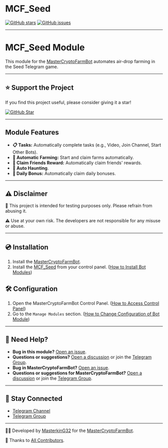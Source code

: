 # MCF_Seed

[![GitHub stars](https://img.shields.io/github/stars/masterking32/MCF_Seed.svg)](https://github.com/masterking32/MCF_Seed/stargazers)
[![GitHub issues](https://img.shields.io/github/issues/masterking32/MCF_Seed.svg)](https://github.com/masterking32/MCF_Seed/issues)

---

# MCF_Seed Module

This module for the [MasterCryptoFarmBot](https://github.com/masterking32/MasterCryptoFarmBot) automates air-drop farming in the Seed Telegram game.

---

## ⭐ Support the Project

If you find this project useful, please consider giving it a star!

[![GitHub Star](https://raw.githubusercontent.com/masterking32/MasterCryptoFarmBot/refs/heads/main/web/public_html/images/github_star.png)](https://github.com/masterking32/MCF_Seed/stargazers)

---

## Module Features

- **📋 Tasks:** Automatically complete tasks (e.g., Video, Join Channel, Start Other Bots).
- **🚜 Automatic Farming:** Start and claim farms automatically.
- **🎁 Claim Friends Reward:** Automatically claim friends' rewards.
- **🏹 Auto Haunting**.
- **🎉 Daily Bonus:** Automatically claim daily bonuses.

---

## ⚠️ Disclaimer

🚫 This project is intended for testing purposes only. Please refrain from abusing it.

⚠️ Use at your own risk. The developers are not responsible for any misuse or abuse.

---

## 💿 Installation

1. Install the [MasterCryptoFarmBot](https://github.com/masterking32/MasterCryptoFarmBot/wiki/Installation-Guide).
2. Install the [MCF_Seed](https://github.com/masterking32/MCF_Seed) from your control panel. ([How to Install Bot Modules](https://github.com/masterking32/MasterCryptoFarmBot/wiki/HowTo:-Install-Bot-Modules))

## 🛠️ Configuration

1. Open the MasterCryptoFarmBot Control Panel. ([How to Access Control Panel](https://github.com/masterking32/MasterCryptoFarmBot/wiki/HowTo:-Access-to-Control-Panel))
2. Go to the `Manage Modules` section. ([How to Change Configuration of Bot Module](https://github.com/masterking32/MasterCryptoFarmBot/wiki/HowTo:-Change-Configuration-of-Bot-Module))

---

## 🤔 Need Help?

- **Bug in this module?** [Open an issue](https://github.com/masterking32/MCF_Seed/issues).
- **Questions or suggestions?** [Open a discussion](https://github.com/masterking32/MCF_Seed/discussions) or join the [Telegram Group](https://t.me/MasterCryptoFarmBotGroup).
- **Bug in MasterCryptoFarmBot?** [Open an issue](https://github.com/masterking32/MasterCryptoFarmBot/issues).
- **Questions or suggestions for MasterCryptoFarmBot?** [Open a discussion](https://github.com/masterking32/MasterCryptoFarmBot/issues) or join the [Telegram Group](https://t.me/MasterCryptoFarmBotGroup).

---

## 📢 Stay Connected

- [Telegram Channel](https://t.me/MasterCryptoFarmBot)
- [Telegram Group](https://t.me/MasterCryptoFarmBotGroup)

---

👨‍💻 Developed by [MasterkinG32](https://github.com/masterking32) for the [MasterCryptoFarmBot](https://github.com/masterking32/MasterCryptoFarmBot).

🙏 Thanks to [All Contributors](https://github.com/masterking32/MCF_Seed/graphs/contributors).
